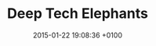 ---
layout: post
title: "Deep Tech Elephants"
date: 2015-01-22 19:08:36 +0100
track_id: 182303004
track_url: https://soundcloud.com/michaelleiss/deep-tech-elephants
---